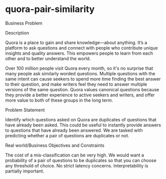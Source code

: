 # quora-pair-similarity

Business Problem


Description


Quora is a place to gain and share knowledge—about anything.
It’s a platform to ask questions and connect with people who contribute unique insights and quality answers.
This empowers people to learn from each other and to better understand the world.

Over 100 million people visit Quora every month, so it's no surprise that many people ask similarly worded questions. 
Multiple questions with the same intent can cause seekers to spend more time finding the best answer to their question, 
and make writers feel they need to answer multiple versions of the same question. 
Quora values canonical questions because they provide a better experience to active seekers and writers, 
and offer more value to both of these groups in the long term.


Problem Statement

Identify which questions asked on Quora are duplicates of questions that have already been asked.
This could be useful to instantly provide answers to questions that have already been answered.
We are tasked with predicting whether a pair of questions are duplicates or not.

Real world/Business Objectives and Constraints

The cost of a mis-classification can be very high.
We would want a probability of a pair of questions to be duplicates so that you can choose any threshold of choice.
No strict latency concerns.
Interpretability is partially important.
